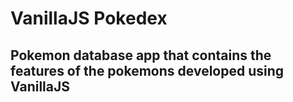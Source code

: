 # VanillaJS Pokedex

## Pokemon database app that contains the features of the pokemons developed using VanillaJS
